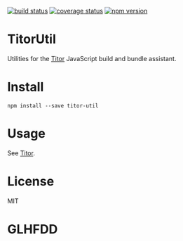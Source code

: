 [![build status](https://img.shields.io/travis/meeber/titor-util.svg)](https://travis-ci.org/meeber/titor-util)
[![coverage status](https://img.shields.io/coveralls/meeber/titor-util.svg)](https://coveralls.io/github/meeber/titor-util)
[![npm version](https://img.shields.io/npm/v/titor-util.svg)](https://www.npmjs.com/package/titor-util)

# TitorUtil

Utilities for the [Titor](https://github.com/meeber/titor) JavaScript build and bundle assistant.

# Install

```
npm install --save titor-util
```

# Usage

See [Titor](https://github.com/meeber/titor).

# License

MIT

# GLHFDD
